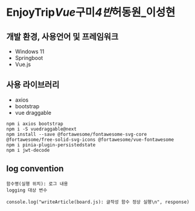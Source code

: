 # EnjoyTrip*Vue*구미*4반*허동원\_이성현

## 개발 환경, 사용언어 및 프레임워크

- Windows 11
- Springboot
- Vue.js

## 사용 라이브러리

- axios
- bootstrap
- vue draggable

```
npm i axios bootstrap
npm i -S vuedraggable@next
npm install --save @fortawesome/fontawesome-svg-core @fortawesome/free-solid-svg-icons @fortawesome/vue-fontawesome
npm i pinia-plugin-persistedstate
npm i jwt-decode
```

## log convention
```
함수명(실행 위치): 로그 내용  
logging 대상 변수
  
console.log("writeArticle(board.js): 글작성 함수 정상 실행\n", response)  
```
